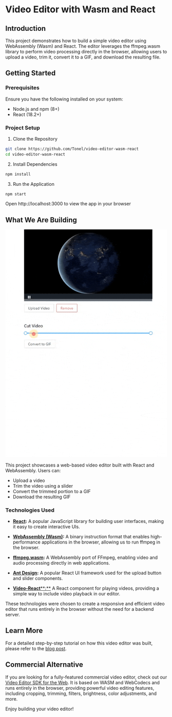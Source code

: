 # Video Editor with Wasm and React
## Introduction
This project demonstrates how to build a simple video editor using WebAssembly (Wasm) and React. The editor leverages the ffmpeg.wasm library to perform video processing directly in the browser, allowing users to upload a video, trim it, convert it to a GIF, and download the resulting file.

## Getting Started
### Prerequisites
Ensure you have the following installed on your system:

* Node.js and npm (8+)
* React (18.2+)

### Project Setup

1. Clone the Repository

```bash
git clone https://github.com/Tonel/video-editor-wasm-react
cd video-editor-wasm-react
```

2. Install Dependencies

```bash
npm install
```

3. Run the Application

```bash
npm start
```

Open http://localhost:3000 to view the app in your browser

## What We Are Building

![simple react wasm video editor](./public/ffmpeg-video-editor-wasm.gif)

This project showcases a web-based video editor built with React and WebAssembly. Users can:

*   Upload a video
*   Trim the video using a slider
*   Convert the trimmed portion to a GIF
*   Download the resulting GIF
    

### Technologies Used

* [**React**](https://reactjs.org/)**:** A popular JavaScript library for building user interfaces, making it easy to create interactive UIs.
    
* [**WebAssembly (Wasm)**](https://webassembly.org/)**:** A binary instruction format that enables high-performance applications in the browser, allowing us to run ffmpeg in the browser.
    
* [**ffmpeg.wasm**](https://github.com/ffmpegwasm/ffmpeg.wasm)**:** A WebAssembly port of FFmpeg, enabling video and audio processing directly in web applications.
    
* [**Ant Design**](https://ant.design/)**:** A popular React UI framework used for the upload button and slider components.
    
* [**Video-React****:**](https://www.npmjs.com/package/video-react) A React component for playing videos, providing a simple way to include video playback in our editor.
    

These technologies were chosen to create a responsive and efficient video editor that runs entirely in the browser without the need for a backend server.

## Learn More

For a detailed step-by-step tutorial on how this video editor was built, please refer to the [blog post](https://img.ly/blog/how-to-build-a-video-editor-with-wasm-in-react/).

## Commercial Alternative

If you are looking for a fully-featured commercial video editor, check out our [Video Editor SDK for the Web](https://img.ly/showcases/cesdk/video-ui/web). It is based on WASM and WebCodecs and runs entirely in the browser, providing powerful video editing features, including cropping, trimming, filters, brightness, color adjustments, and more.

Enjoy building your video editor!